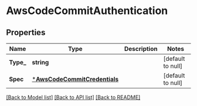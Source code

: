 # AwsCodeCommitAuthentication

## Properties
Name | Type | Description | Notes
------------ | ------------- | ------------- | -------------
**Type_** | **string** |  | [default to null]
**Spec** | [***AwsCodeCommitCredentials**](AwsCodeCommitCredentials.md) |  | [default to null]

[[Back to Model list]](../README.md#documentation-for-models) [[Back to API list]](../README.md#documentation-for-api-endpoints) [[Back to README]](../README.md)


